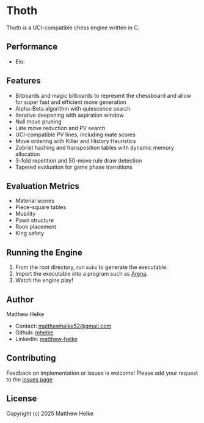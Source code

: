 # Thoth
Thoth is a UCI-compatible chess engine written in C.

## Performance
  * Elo:

## Features
  * Bitboards and magic bitboards to represent the chessboard and allow for super fast and efficient move generation
  * Alpha-Beta algorithm with quiescence search
  * Iterative deepening with aspiration window
  * Null move pruning
  * Late move reduction and PV search
  * UCI-compatible PV lines, including mate scores
  * Move ordering with Killer and History Heuristics
  * Zobrist hashing and transposition tables with dynamic memory allocation
  * 3-fold repetition and 50-move rule draw detection
  * Tapered evaluation for game phase transitions 

## Evaluation Metrics
 * Material scores
 * Piece-square tables
 * Mobility
 * Pawn structure
 * Rook placement
 * King safety
  
## Running the Engine

1. From the root directory, run `make` to generate the executable.
2. Import the executable into a program such as [Arena](http://www.playwitharena.de/).
3. Watch the engine play!

## Author

Matthew Helke

* Contact: [matthewhelke52@gmail.com](mailto:matthewhelke52@gmail.com)
* Github: [mhelke](https://github.com/mhelke)
* LinkedIn: [matthew-helke](https://www.linkedin.com/in/matthew-helke)

## Contributing

Feedback on implementation or issues is welcome!
Please add your request to the [issues page](https://github.com/mhelke/Thoth/issues)

## License

Copyright (c) 2025 Matthew Helke
